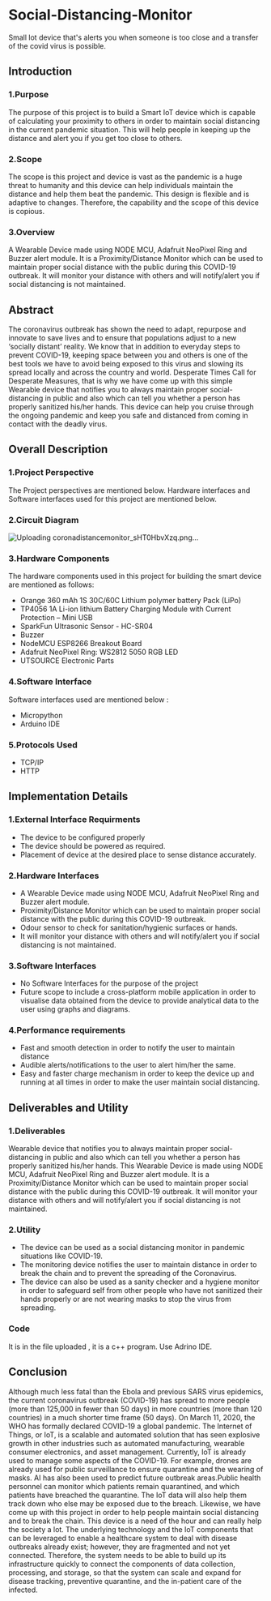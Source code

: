 # Social-Distancing-Monitor

Small lot device that's alerts you when someone is too close and a transfer of the covid virus is possible. 

## Introduction 

### 1.Purpose 

The purpose of this project is to build a Smart IoT device which is capable of calculating your proximity to others in order to maintain social distancing in the current pandemic situation. This will help people in keeping up the distance and alert you if you get too close to others.

### 2.Scope 

The scope is this project and device is vast as the pandemic is a huge threat to humanity and this device can help individuals maintain the distance and help them beat the pandemic. This design is flexible and is adaptive to changes. Therefore, the capability and the scope of this device is copious.

### 3.Overview 

A Wearable Device made using NODE MCU, Adafruit NeoPixel Ring and Buzzer alert module. It is a Proximity/Distance Monitor which can be used to maintain proper social distance with the public during this COVID-19 outbreak. It will monitor your distance with others and will notify/alert you if social distancing is not maintained.

## Abstract

The coronavirus outbreak has shown the need to adapt, repurpose and innovate to save lives and to ensure that populations adjust to a new ‘socially distant’ reality. We know that in addition to everyday steps to prevent COVID-19, keeping space between you and others is one of the best tools we have to avoid being exposed to this virus and slowing its spread locally and across the country and world. Desperate Times Call for Desperate Measures, that is why we have come up with this simple Wearable device that notifies you to always maintain proper social-distancing in public and also which can tell you whether a person has properly sanitized his/her hands. This device can help you cruise through the ongoing pandemic and keep you safe and distanced from coming in contact with the deadly virus.

## Overall Description

### 1.Project Perspective

The Project perspectives are mentioned below. Hardware interfaces and Software interfaces used for this project are mentioned below.

### 2.Circuit Diagram

![Uploading coronadistancemonitor_sHT0HbvXzq.png…]()

### 3.Hardware Components

The hardware components used in this project for building the smart device are mentioned as follows:
* Orange 360 mAh 1S 30C/60C Lithium polymer battery Pack (LiPo)
* TP4056 1A Li-ion lithium Battery Charging Module with Current Protection – Mini USB
* SparkFun Ultrasonic Sensor - HC-SR04
* Buzzer
* NodeMCU ESP8266 Breakout Board
* Adafruit NeoPixel Ring: WS2812 5050 RGB LED
* UTSOURCE Electronic Parts

### 4.Software Interface

Software interfaces used are mentioned below : 
* Micropython
* Arduino IDE

### 5.Protocols Used

* TCP/IP
* HTTP

## Implementation Details

### 1.External Interface Requirments 

* The device to be configured properly
* The device should be powered as required.
* Placement of device at the desired place to sense distance accurately.

### 2.Hardware Interfaces

* A Wearable Device made using NODE MCU, Adafruit NeoPixel Ring and Buzzer alert module.
* Proximity/Distance Monitor which can be used to maintain proper social distance with the public during this COVID-19 outbreak.
* Odour sensor to check for sanitation/hygienic surfaces or hands.
* It will monitor your distance with others and will notify/alert you if social distancing is not maintained.

### 3.Software Interfaces

* No Software Interfaces for the purpose of the project
* Future scope to include a cross-platform mobile application in order to visualise data obtained from the device to provide analytical data to the user using graphs and diagrams.

### 4.Performance requirements

* Fast and smooth detection in order to notify the user to maintain distance
* Audible alerts/notifications to the user to alert him/her the same.
* Easy and faster charge mechanism in order to keep the device up and running at all times in order to make the user maintain social distancing.

## Deliverables and Utility

### 1.Deliverables

Wearable device that notifies you to always maintain proper social-distancing in public and also which can tell you whether a person has properly sanitized his/her hands. This Wearable Device is made using NODE MCU, Adafruit NeoPixel Ring and Buzzer alert module. It is a Proximity/Distance Monitor which can be used to maintain proper social distance with the public during this COVID-19 outbreak. It will monitor your distance with others and will notify/alert you if social distancing is not maintained.

### 2.Utility

* The device can be used as a social distancing monitor in pandemic situations like COVID-19.
* The monitoring device notifies the user to maintain distance in order to break the chain and to prevent the spreading of the Coronavirus.
* The device can also be used as a sanity checker and a hygiene monitor in order to safeguard self from other people who have not sanitized their hands properly or are not wearing masks to stop the virus from spreading.

### Code 

It is in the file uploaded , it is a c++ program.
Use Adrino IDE.

## Conclusion

Although much less fatal than the Ebola and previous SARS virus epidemics, the current coronavirus outbreak (COVID-19) has spread to more people (more than 125,000 in fewer than 50 days) in more countries (more than 120 countries) in a much shorter time frame (50 days). On March 11, 2020, the WHO has formally declared COVID-19 a global pandemic. The Internet of Things, or IoT, is a scalable and automated solution that has seen explosive growth in other industries such as automated manufacturing, wearable consumer electronics, and asset management. Currently, IoT is already used to manage some aspects of the COVID-19. For example, drones are already used for public surveillance to ensure quarantine and the wearing of masks. AI has also been used to predict future outbreak areas.Public health personnel can monitor which patients remain quarantined, and which patients have breached the quarantine. The IoT data will also help them track down who else may be exposed due to the breach. Likewise, we have come up with this project in order to help people maintain social distancing and to break the chain. This device is a need of the hour and can really help the society a lot. The underlying technology and the IoT components that can be leveraged to enable a healthcare system to deal with disease outbreaks already exist; however, they are fragmented and not yet connected. Therefore, the system needs to be able to build up its infrastructure quickly to connect the components of data collection, processing, and storage, so that the system can scale and expand for disease tracking, preventive quarantine, and the in-patient care of the infected.





